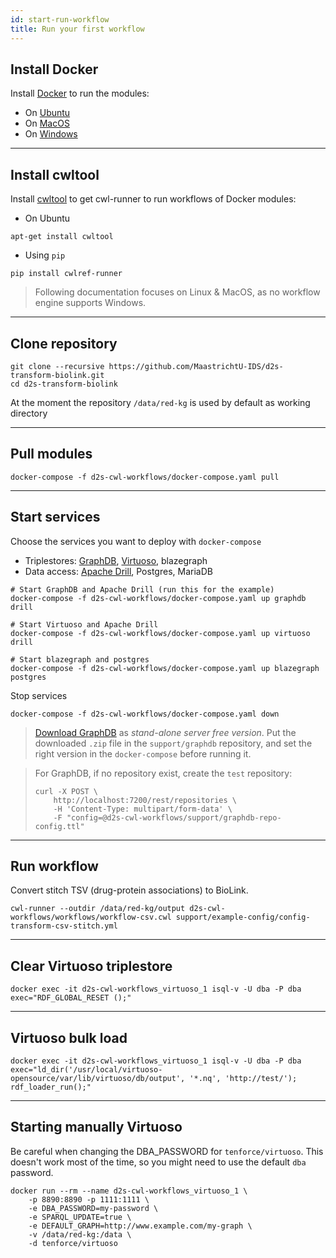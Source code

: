 ```yaml
---
id: start-run-workflow
title: Run your first workflow
---
```


## Install Docker

Install [Docker](https://docs.docker.com/install/) to run the modules:

* On [Ubuntu](https://docs.docker.com/install/linux/docker-ce/ubuntu/)
* On [MacOS](https://docs.docker.com/docker-for-mac/install/)
* On [Windows](https://docs.docker.com/docker-for-windows/install/)

---

## Install cwltool

Install [cwltool](https://github.com/common-workflow-language/cwltool#install) to get cwl-runner to run workflows of Docker modules:

* On Ubuntu

```shell
apt-get install cwltool
```

* Using `pip`

```shell
pip install cwlref-runner
```

> Following documentation focuses on Linux & MacOS, as no workflow engine supports Windows.

---

## Clone repository

```shell
git clone --recursive https://github.com/MaastrichtU-IDS/d2s-transform-biolink.git
cd d2s-transform-biolink
```

At the moment the repository `/data/red-kg` is used by default as working directory

---

## Pull modules

```shell
docker-compose -f d2s-cwl-workflows/docker-compose.yaml pull
```

---

## Start services

Choose the services you want to deploy with `docker-compose`

* Triplestores: [GraphDB](https://github.com/MaastrichtU-IDS/graphdb), [Virtuoso](https://hub.docker.com/r/tenforce/virtuoso/), blazegraph
* Data access: [Apache Drill](https://github.com/amalic/apache-drill), Postgres, MariaDB

```shell
# Start GraphDB and Apache Drill (run this for the example)
docker-compose -f d2s-cwl-workflows/docker-compose.yaml up graphdb drill

# Start Virtuoso and Apache Drill
docker-compose -f d2s-cwl-workflows/docker-compose.yaml up virtuoso drill

# Start blazegraph and postgres
docker-compose -f d2s-cwl-workflows/docker-compose.yaml up blazegraph postgres
```

Stop services

```shell
docker-compose -f d2s-cwl-workflows/docker-compose.yaml down
```

> [Download GraphDB](https://ontotext.com/products/graphdb/) as *stand-alone server free version*. Put the downloaded `.zip` file in the `support/graphdb` repository, and set the right version in the `docker-compose` before running it.

> For GraphDB, if no repository exist, create the `test` repository:
>
> ```shell
> curl -X POST \
>     http://localhost:7200/rest/repositories \
>     -H 'Content-Type: multipart/form-data' \
>     -F "config=@d2s-cwl-workflows/support/graphdb-repo-config.ttl"
> ```

---

## Run workflow

Convert stitch TSV (drug-protein associations) to BioLink.

```shell
cwl-runner --outdir /data/red-kg/output d2s-cwl-workflows/workflows/workflow-csv.cwl support/example-config/config-transform-csv-stitch.yml
```

---

## Clear Virtuoso triplestore

```shell
docker exec -it d2s-cwl-workflows_virtuoso_1 isql-v -U dba -P dba exec="RDF_GLOBAL_RESET ();"
```

---

## Virtuoso bulk load

```shell
docker exec -it d2s-cwl-workflows_virtuoso_1 isql-v -U dba -P dba exec="ld_dir('/usr/local/virtuoso-opensource/var/lib/virtuoso/db/output', '*.nq', 'http://test/'); rdf_loader_run();"
```

---

## Starting manually Virtuoso

Be careful when changing the DBA_PASSWORD for `tenforce/virtuoso`. This doesn't work most of the time, so you might need to use the default `dba` password.

```shell
docker run --rm --name d2s-cwl-workflows_virtuoso_1 \
    -p 8890:8890 -p 1111:1111 \
    -e DBA_PASSWORD=my-password \
    -e SPARQL_UPDATE=true \
    -e DEFAULT_GRAPH=http://www.example.com/my-graph \
    -v /data/red-kg:/data \
    -d tenforce/virtuoso
```

